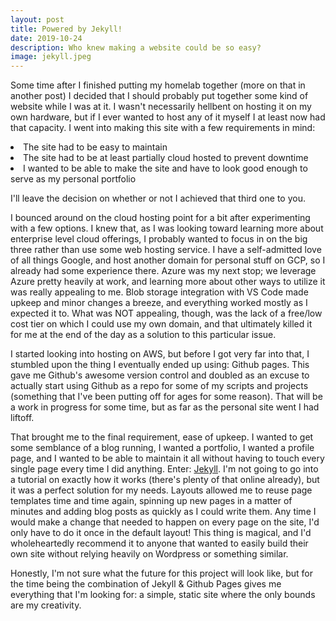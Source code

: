 ```yaml
---
layout: post
title: Powered by Jekyll!
date: 2019-10-24
description: Who knew making a website could be so easy?
image: jekyll.jpeg
---
```



Some time after I finished putting my homelab together (more on that in another post)
I decided that I should probably put together some kind of website while I was at it.
I wasn't necessarily hellbent on hosting it on my own hardware, but if I ever wanted 
to host any of it myself I at least now had that capacity. I went into making this site
with a few requirements in mind:


<li>The site had to be easy to maintain</li>
<li>The site had to be at least partially cloud hosted to prevent downtime</li>
<li>I wanted to be able to make the site and have to look good enough to serve as my personal portfolio</li>

I'll leave the decision on whether or not I achieved that third one to you. 

I bounced around on the cloud hosting point for a bit after experimenting with a few
options. I knew that, as I was looking toward learning more about enterprise level cloud
offerings, I probably wanted to focus in on the big three rather than use some web hosting
service. I have a self-admitted love of all things Google, and host another domain for
personal stuff on GCP, so I already had some experience there. Azure was my next stop; we
leverage Azure pretty heavily at work, and learning more about other ways to utilize it
was really appealing to me. Blob storage integration with VS Code made upkeep and
minor changes a breeze, and everything worked mostly as I expected it to. What was NOT
appealing, though, was the lack of a free/low cost tier on which I could use my own domain,
and that ultimately killed it for me at the end of the day as a solution to this particular
issue. 

I started looking into hosting on AWS, but before I got very far into that, I stumbled upon
the thing I eventually ended up using: Github pages. This gave me Github's awesome version 
control and doubled as an excuse to actually start using Github as a repo for some of my 
scripts and projects (something that I've been putting off for ages for some reason). That
will be a work in progress for some time, but as far as the personal site went I had liftoff.

That brought me to the final requirement, ease of upkeep. I wanted to get some semblance
of a blog running, I wanted a portfolio, I wanted a profile page, and I wanted to 
be able to maintain it all without having to touch every single page every time I did 
anything. Enter: <a href="https://jekyllrb.com/">Jekyll</a>. I'm not going to go into a 
tutorial on exactly how it works (there's plenty of that online already), but it was a perfect
solution for my needs. Layouts allowed me to reuse page templates time and time again,
spinning up new pages in a matter of minutes and adding blog posts as quickly as I could 
write them. Any time I would make a change that needed to happen on every page on the site, 
I'd only have to do it once in the default layout! This thing is magical, and I'd wholeheartedly
recommend it to anyone that wanted to easily build their own site without relying heavily
on Wordpress or something similar. 

Honestly, I'm not sure what the future for this project will look like, but for the time being
the combination of Jekyll & Github Pages gives me everything that I'm looking for: a simple,
static site where the only bounds are my creativity.
